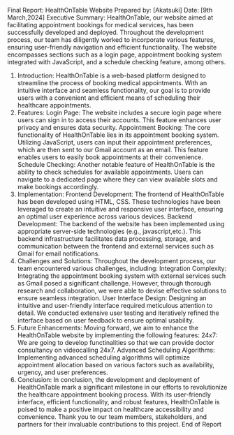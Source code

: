Final Report: HealthOnTable Website
Prepared by: [Akatsuki]
Date: [9th March,2024]
Executive Summary:
HealthOnTable, our website aimed at facilitating appointment bookings for medical services, has been successfully developed and deployed. Throughout the development process, our team has diligently worked to incorporate various features, ensuring user-friendly navigation and efficient functionality. The website encompasses sections such as a login page, appointment booking system integrated with JavaScript, and a schedule checking feature, among others.
1. Introduction:
HealthOnTable is a web-based platform designed to streamline the process of booking medical appointments. With an intuitive interface and seamless functionality, our goal is to provide users with a convenient and efficient means of scheduling their healthcare appointments.
2. Features:
Login Page: The website includes a secure login page where users can sign in to access their accounts. This feature enhances user privacy and ensures data security.
Appointment Booking: The core functionality of HealthOnTable lies in its appointment booking system. Utilizing JavaScript, users can input their appointment preferences, which are then sent to our Gmail account as an email. This feature enables users to easily book appointments at their convenience.
Schedule Checking: Another notable feature of HealthOnTable is the ability to check schedules for available appointments. Users can navigate to a dedicated page where they can view available slots and make bookings accordingly.
3. Implementation:
Frontend Development: The frontend of HealthOnTable has been developed using HTML, CSS. These technologies have been leveraged to create an intuitive and responsive user interface, ensuring an optimal user experience across various devices.
Backend Development: The backend of the website has been implemented using appropriate server-side technologies (e.g., javascript,etc.). This backend infrastructure facilitates data processing, storage, and communication between the frontend and external services such as Gmail for email notifications.
4. Challenges and Solutions:
Throughout the development process, our team encountered various challenges, including:
Integration Complexity: Integrating the appointment booking system with external services such as Gmail posed a significant challenge. However, through thorough research and collaboration, we were able to devise effective solutions to ensure seamless integration.
User Interface Design: Designing an intuitive and user-friendly interface required meticulous attention to detail. We conducted extensive user testing and iteratively refined the interface based on user feedback to ensure optimal usability.
5. Future Enhancements:
Moving forward, we aim to enhance the HealthOnTable website by implementing the following features:
24x7: We are going to develop functinalities so that we can provide doctor consultancy on videocalling 24x7.
Advanced Scheduling Algorithms: Implementing advanced scheduling algorithms will optimize appointment allocation based on various factors such as availability, urgency, and user preferences.
6. Conclusion:
In conclusion, the development and deployment of HealthOnTable mark a significant milestone in our efforts to revolutionize the healthcare appointment booking process. With its user-friendly interface, efficient functionality, and robust features, HealthOnTable is poised to make a positive impact on healthcare accessibility and convenience.
Thank you to our team members, stakeholders, and partners for their invaluable contributions to this project.
End of Report
